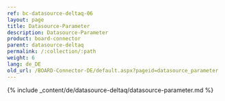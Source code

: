 ```yaml
---
ref: bc-datasource-deltaq-06
layout: page
title: Datasource-Parameter
description: Datasource-Parameter
product: board-connector
parent: datasource-deltaq
permalink: /:collection/:path
weight: 6
lang: de_DE
old_url: /BOARD-Connector-DE/default.aspx?pageid=datasource_parameter
---
```

{% include _content/de/datasource-deltaq/datasource-parameter.md %}
 

